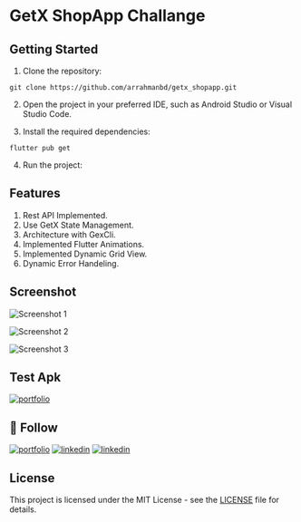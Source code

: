 # GetX ShopApp Challange



## Getting Started

1. Clone the repository:

```
git clone https://github.com/arrahmanbd/getx_shopapp.git
```

2. Open the project in your preferred IDE, such as Android Studio or Visual Studio Code.

3. Install the required dependencies:

```
flutter pub get
```
4. Run the project:

## Features

1. Rest API Implemented.
2. Use GetX State Management.
3. Architecture with GexCli.
4. Implemented Flutter Animations.
5. Implemented Dynamic Grid View.
6. Dynamic Error Handeling.

## Screenshot


![Screenshot 1](screenshot/screenshot-0.jpg)

![Screenshot 2](screenshot/screenshot-1.jpg)

![Screenshot 3](screenshot/screenshot-2.jpg)



## Test Apk
[![portfolio](https://img.shields.io/badge/download_apk-000?style=for-the-badge&logo=ko-fi&logoColor=white)](https://drive.google.com/file/d/1X6vjQMRHvvKflGGQI65VRsv0wi0U9qLP/view?usp=drivesdk)




## 🔗 Follow
[![portfolio](https://img.shields.io/badge/my_portfolio-000?style=for-the-badge&logo=ko-fi&logoColor=white)](https://arrahmanbd.github.io/)
[![linkedin](https://img.shields.io/badge/linkedin-0A66C2?style=for-the-badge&logo=linkedin&logoColor=white)](https://www.linkedin.com/in/arrahmanbd)
[![linkedin](https://img.shields.io/badge/Github-22272e?style=for-the-badge&logo=github&logoColor=white)](https://www.github.com/arrahmanbd)

## License

This project is licensed under the MIT License - see the [LICENSE](LICENSE) file for details.
